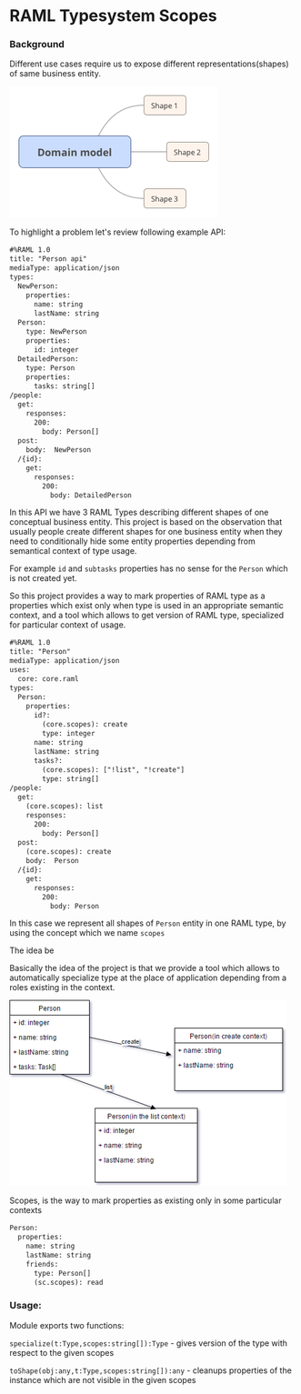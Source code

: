 # RAML Typesystem Scopes

### Background

Different use cases require us to expose different representations(shapes) of same business entity. 

![Diagram](Domain_model.png)

To highlight a problem let's review following example API:
```raml
#%RAML 1.0
title: "Person api"
mediaType: application/json
types:
  NewPerson:
    properties:
      name: string
      lastName: string
  Person:
    type: NewPerson
    properties:
      id: integer
  DetailedPerson:
    type: Person
    properties:
      tasks: string[]
/people:
  get:
    responses:
      200:
        body: Person[]
  post:
    body:  NewPerson
  /{id}:
    get:
      responses:
        200:
          body: DetailedPerson
```

In this API we have 3 RAML Types describing different shapes of one conceptual business entity. This project is based
on the observation that usually people create different shapes for one business entity when they need to conditionally
hide some entity properties depending from semantical context of type usage. 

For example `id` and `subtasks` properties has no sense for the `Person` which is not created yet. 

So this project provides a way to mark properties of RAML type as a properties which exist only 
when type is used in an appropriate semantic context, and a tool which allows to get version of RAML type, specialized for particular context of usage.

   

```raml
#%RAML 1.0
title: "Person"
mediaType: application/json
uses:
  core: core.raml
types:
  Person:
    properties:
      id?:
        (core.scopes): create
        type: integer
      name: string
      lastName: string
      tasks?:
        (core.scopes): ["!list", "!create"]
        type: string[]
/people:
  get:
    (core.scopes): list
    responses:
      200:
        body: Person[]
  post:
    (core.scopes): create
    body:  Person
  /{id}:
    get:
      responses:
        200:
          body: Person

```
In this case we represent all shapes of `Person` entity in one RAML type, by using the concept which we name `scopes`

The idea be

Basically the idea of the project is that we provide a tool which allows to automatically specialize type at the place of application depending 
from a roles existing in the context. 

![Diagram](contextSpecialization.png)


Scopes, is the way to mark properties as existing only in some particular contexts
 
```raml
Person:
  properties:
    name: string
    lastName: string   
    friends:
      type: Person[]
      (sc.scopes): read
``` 


### Usage:

Module exports two functions:
    
`specialize(t:Type,scopes:string[]):Type` - gives version of the type with respect to the given scopes

`toShape(obj:any,t:Type,scopes:string[]):any` - cleanups properties of the instance which are not visible
in the given scopes

